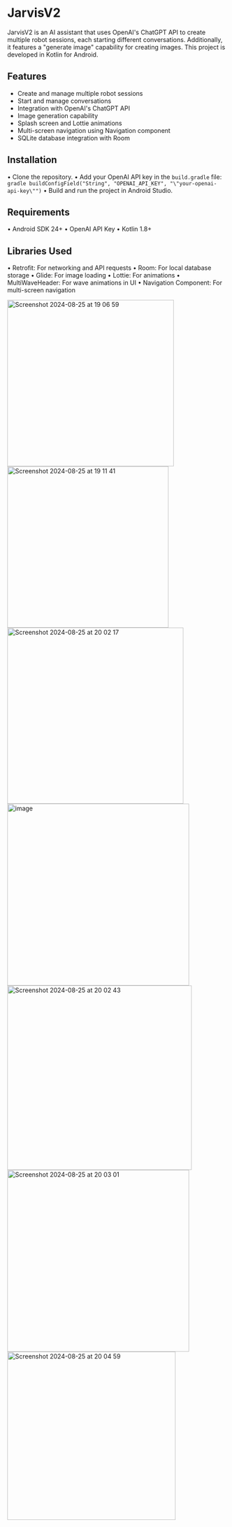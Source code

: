 # JarvisV2

JarvisV2 is an AI assistant that uses OpenAI's ChatGPT API to create multiple robot sessions, each starting different conversations. Additionally, it features a "generate image" capability for creating images. This project is developed in Kotlin for Android.

## Features

- Create and manage multiple robot sessions
- Start and manage conversations
- Integration with OpenAI's ChatGPT API
- Image generation capability
- Splash screen and Lottie animations
- Multi-screen navigation using Navigation component
- SQLite database integration with Room

## Installation

  • Clone the repository.
  • Add your OpenAI API key in the `build.gradle` file:
   `gradle buildConfigField("String", "OPENAI_API_KEY", "\"your-openai-api-key\"")`
  • Build and run the project in Android Studio.

## Requirements

  •	Android SDK 24+
  •	OpenAI API Key
  •	Kotlin 1.8+

## Libraries Used

  •	Retrofit: For networking and API requests
  •	Room: For local database storage
  •	Glide: For image loading
  •	Lottie: For animations
  •	MultiWaveHeader: For wave animations in UI
  •	Navigation Component: For multi-screen navigation

  <img width="381" alt="Screenshot 2024-08-25 at 19 06 59" src="https://github.com/user-attachments/assets/fc1ccb2c-7e36-47ae-ba9c-7a9122d8b314">
  <img width="369" alt="Screenshot 2024-08-25 at 19 11 41" src="https://github.com/user-attachments/assets/694b3cff-3622-4c37-be1e-7e8c3d04930d">
  <img width="403" alt="Screenshot 2024-08-25 at 20 02 17" src="https://github.com/user-attachments/assets/ae587094-671e-4aaf-a55a-2cc21f5341e3">
<img width="416" alt="image" src="https://github.com/user-attachments/assets/8f3e0004-1d65-402a-a87f-09c86b12dccb">
  <img width="422" alt="Screenshot 2024-08-25 at 20 02 43" src="https://github.com/user-attachments/assets/2128fd21-01af-42f4-9284-7ca0b36deff6">
  <img width="416" alt="Screenshot 2024-08-25 at 20 03 01" src="https://github.com/user-attachments/assets/18dd30f3-5a8f-4cc8-b52d-b3aea651dfdf">
  <img width="385" alt="Screenshot 2024-08-25 at 20 04 59" src="https://github.com/user-attachments/assets/1475ef13-4a00-4c59-80e9-b99dd2fe4222">








